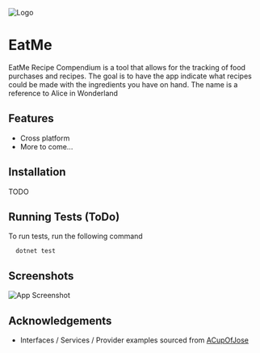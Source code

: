 ![Logo](https://placehold.co/400x150/fff/8265ac?text=EatMe&font=montserrat)


# EatMe

EatMe Recipe Compendium is a tool that allows for the tracking of food purchases and recipes. The goal is to have the app indicate what recipes could be made with the ingredients you have on hand. The name is a reference to Alice in Wonderland 


## Features

- Cross platform
- More to come...


## Installation

TODO
    

## Running Tests (ToDo)

To run tests, run the following command

```posh
  dotnet test
```


## Screenshots

![App Screenshot](https://via.placeholder.com/500x300?text=Placeholder)


## Acknowledgements

 - Interfaces / Services / Provider examples sourced from [ACupOfJose](https://github.com/acupofjose/supasharp-todo/tree/master/SupasharpTodo.Shared)

